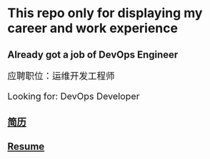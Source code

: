 # This repo only for displaying my career and work experience
## Already got a job of DevOps Engineer

<p style="font-size:20px">应聘职位：运维开发工程师</p>
<p style="font-size:20px">Looking for: DevOps Developer</p>

## [简历](./resume_cn.pdf)

## [Resume](./resume_en.pdf)


